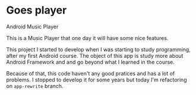 # Goes player
Android Music Player


This is a Music Player that one day it will have some nice features.

This project I started to develop when I was starting to study programming, after my first Android course.
The object of this app is study more about Android Framework and and go beyond what I learned in the course.

Because of that, this code haven't any good pratices and has a lot of problems.
I stopped to develop it for some years but today I'm refactoring on `app-rewrite` branch.
